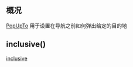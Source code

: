 ## 概况

[PopUpTo](/API/UI/Compose/Navigation/PopUpTo/README.md) 用于设置在导航之前如何弹出给定的目的地

## inclusive()

[inclusive](inclusive.md ":include")